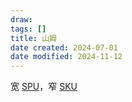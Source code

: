 ```yaml
---
draw:
tags: []
title: 山姆
date created: 2024-07-01
date modified: 2024-11-12
---
```


宽 [SPU](SPU)，窄 [SKU](SKU)
